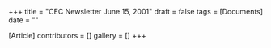 +++
title = "CEC Newsletter June 15, 2001"
draft = false
tags = [Documents]
date = ""

[Article]
contributors = []
gallery = []
+++